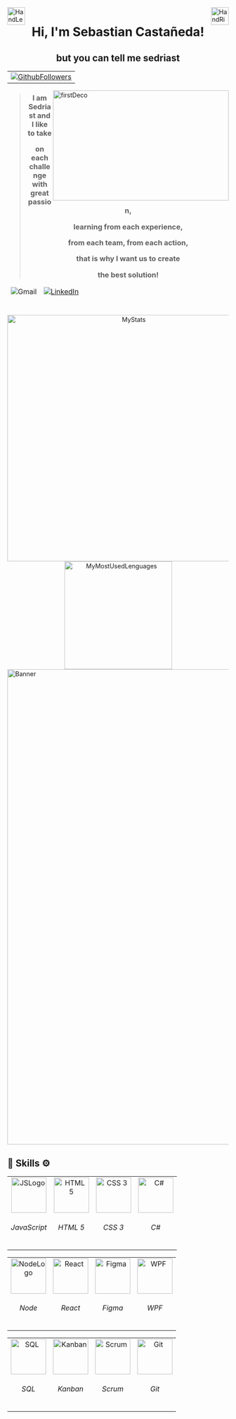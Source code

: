 <img alt="HandLeftDeco" src="https://github.com/TheDudeThatCode/TheDudeThatCode/blob/master/Assets/Hi.gif" align="left" width="40"/>
<img alt="HandRightDeco" src="https://github.com/TheDudeThatCode/TheDudeThatCode/blob/master/Assets/Hi.gif" align="right" width="40"/>

<h1 align="center">Hi, I'm Sebastian Castañeda!</h1>
<h2 align="center">but you can tell me sedriast</h2>

<table align="center">
	<tr>
   		 <td>
			<a href="https://github.com/exSED/?tab=follow">
			  <img alt="GithubFollowers" src="https://img.shields.io/github/followers/Sedriast?label=Follow&style=social" />
			</a>
		</td>	
	</tr>
</table>

<img  alt="firstDeco" src="https://firebasestorage.googleapis.com/v0/b/port-e39af.appspot.com/o/Decorations%2Fsedriast_marck_10111051.svg?alt=media&token=e426e634-9831-4874-8190-d810ffeb6355" align="right" width="400" height="250"/>
<h3 align="center">
	
> I am Sedriast and I like to take
> 
> on each challenge with great passion,
> 
> learning from each experience,
> 
> from each team, from each action,
> 
> that is why I want us to create
> 
> the best solution!

</h3>

<table align="center">
	<thead>
      <td>
			  <img alt="Gmail" src="https://img.shields.io/badge/-sedriast.developer@gmail.com-c14438?style=flat-square&logo=Gmail&logoColor=white&link=mailto:sedriast.developer@gmail.com" />
		</td>	
		<td>
			<a href="https://www.linkedin.com/in/sebastian-blanco-casta%C3%B1eda-31a2a0239/">
			  <img alt="LinkedIn" src="https://img.shields.io/badge/-sebastian-blue?style=flat&logo=Linkedin&logoColor=white&link="www.linkedin.com/in/sebastian-blanco-casta%C3%B1eda-31a2a0239" />
			</a>
		</td>	
 	</thead>
</table>

<h1></h1>

<div align="center">
	<img alt="MyStats" src="https://github-readme-stats.vercel.app/api?username=Sedriast&show_icons=true&theme=transparent" width="560"/>
	<img alt="MyMostUsedLenguages" src="https://github-readme-stats.vercel.app/api/top-langs/?username=Sedriast&theme=transparent&hide=glsl" width="245"/>
</div>

<img align="center" alt="Banner" src="https://firebasestorage.googleapis.com/v0/b/port-e39af.appspot.com/o/Decorations%2Ftopborder_0811256.svg?alt=media&token=0deaf3b8-9d65-47be-a253-5e33f432ea9a" width="1080" />

<h2>🧰	Skills	⚙️</h2>

<table align="center">
	<tbody>
		<td align="center">
			<img alt="JSLogo" src="https://firebasestorage.googleapis.com/v0/b/port-e39af.appspot.com/o/ProgramLanguageIcons%2Fjavascript_0811231.svg?alt=media&token=017a62e1-4766-4941-9155-20e22bc9ce8e" width="80"/>
			<h6 >JavaScript</h6>
		</td>
		<td align="center">
			<img alt="HTML 5" src="https://firebasestorage.googleapis.com/v0/b/port-e39af.appspot.com/o/ProgramLanguageIcons%2Fhtml5_0811232.svg?alt=media&token=b538cf20-0060-4116-b2ec-65cceeb8e7e7" width="80"/>
			<h6 >HTML 5</h6>
		</td>
		<td align="center">
			<img alt="CSS 3" src="https://firebasestorage.googleapis.com/v0/b/port-e39af.appspot.com/o/ProgramLanguageIcons%2Fcss3_0811233.svg?alt=media&token=2d4f0b2a-5cf7-4a8c-b2fb-2e43fb496250" width="80"/>
			<h6 >CSS 3</h6>
		</td>
		<td align="center">
			<img alt="C#" src="https://firebasestorage.googleapis.com/v0/b/port-e39af.appspot.com/o/ProgramLanguageIcons%2Fcsharp_0811237.svg?alt=media&token=fadb4ca2-7296-477b-90cc-fbaf84d3069f" width="80"/>
			<h6 >C#</h6>
		</td>
	</tbody>
</table>
<table align="center">
	<tbody>
		<td align="center">
			<img alt="NodeLogo" src="https://firebasestorage.googleapis.com/v0/b/port-e39af.appspot.com/o/ProgramLanguageIcons%2Fnode_0811234.svg?alt=media&token=071fdb5b-bf6b-4687-bc0d-89c51d424027" width="80"/>
			<h6 >Node</h6>
		</td>
		<td align="center">
			<img alt="React" src="https://firebasestorage.googleapis.com/v0/b/port-e39af.appspot.com/o/ProgramLanguageIcons%2Freact_0811235.svg?alt=media&token=13080b02-e479-4a70-9e47-6a85355c4418" width="80"/>
			<h6 >React</h6>
		</td>
		<td align="center">
			<img alt="Figma" src="https://firebasestorage.googleapis.com/v0/b/port-e39af.appspot.com/o/ProgramLanguageIcons%2Ffigma_0811236.svg?alt=media&token=90a0278a-f3a9-41c8-a8c0-5df60f911ddf" width="80"/>
			<h6 >Figma</h6>
		</td>
		<td align="center">
			<img alt="WPF" src="https://firebasestorage.googleapis.com/v0/b/port-e39af.appspot.com/o/ProgramLanguageIcons%2Fwpf_0811238.svg?alt=media&token=b5e4c8c3-81dc-49a9-8718-ee8a602c86e7" width="80"/>
			<h6 >WPF</h6>
		</td>
 	</tbody>
</table>
<table align="center">
	<tbody>
		<td align="center">
			<img alt="SQL" src="https://firebasestorage.googleapis.com/v0/b/port-e39af.appspot.com/o/ProgramLanguageIcons%2Fsql_0811239.svg?alt=media&token=429244b1-4199-45ac-b341-3ccc383fcde8" width="80"/>
			<h6 >SQL</h6>
		</td>
		<td align="center">
			<img alt="Kanban" src="https://firebasestorage.googleapis.com/v0/b/port-e39af.appspot.com/o/ProgramLanguageIcons%2Fkanban_0811243.svg?alt=media&token=13cf0b93-7c7b-45b2-a972-e5538b4cde1c" width="80"/>
			<h6 >Kanban</h6>
		</td>
		<td align="center">
			<img alt="Scrum" src="https://firebasestorage.googleapis.com/v0/b/port-e39af.appspot.com/o/ProgramLanguageIcons%2Fscrum_0811242.svg?alt=media&token=b74f75f4-03f2-49ef-a349-1c0b52558bd7" width="80"/>
			<h6 >Scrum</h6>
		</td>
		<td align="center">
			<img alt="Git" src="https://firebasestorage.googleapis.com/v0/b/port-e39af.appspot.com/o/ProgramLanguageIcons%2Fgit_0811240.svg?alt=media&token=5bfb18bd-a6da-444b-b826-460f2815e466" width="80"/>
			<h6 >Git</h6>
		</td>
  	</tbody>
</table>

